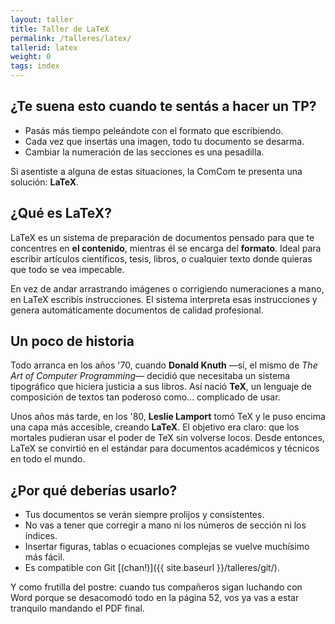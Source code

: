 ```yaml
---
layout: taller
title: Taller de LaTeX
permalink: /talleres/latex/
tallerid: latex
weight: 0
tags: index
---
```


## ¿Te suena esto cuando te sentás a hacer un TP?

- Pasás más tiempo peleándote con el formato que escribiendo.
- Cada vez que insertás una imagen, todo tu documento se desarma.
- Cambiar la numeración de las secciones es una pesadilla.

Si asentiste a alguna de estas situaciones, la ComCom te presenta una solución: **LaTeX**.

## ¿Qué es LaTeX?

LaTeX es un sistema de preparación de documentos pensado para que te concentres en **el contenido**, mientras él se encarga del **formato**. Ideal para escribir artículos científicos, tesis, libros, o cualquier texto donde quieras que todo se vea impecable.

En vez de andar arrastrando imágenes o corrigiendo numeraciones a mano, en LaTeX escribís instrucciones. El sistema interpreta esas instrucciones y genera automáticamente documentos de calidad profesional.

## Un poco de historia

Todo arranca en los años '70, cuando **Donald Knuth** —sí, el mismo de *The Art of Computer Programming*— decidió que necesitaba un sistema tipográfico que hiciera justicia a sus libros. Así nació **TeX**, un lenguaje de composición de textos tan poderoso como... complicado de usar.

Unos años más tarde, en los '80, **Leslie Lamport** tomó TeX y le puso encima una capa más accesible, creando **LaTeX**. El objetivo era claro: que los mortales pudieran usar el poder de TeX sin volverse locos. Desde entonces, LaTeX se convirtió en el estándar para documentos académicos y técnicos en todo el mundo.

## ¿Por qué deberías usarlo?

- Tus documentos se verán siempre prolijos y consistentes.
- No vas a tener que corregir a mano ni los números de sección ni los índices.
- Insertar figuras, tablas o ecuaciones complejas se vuelve muchísimo más fácil.
- Es compatible con Git [(chan!)]({{ site.baseurl }}/talleres/git/).

Y como frutilla del postre: cuando tus compañeros sigan luchando con Word porque se desacomodó todo en la página 52, vos ya vas a estar tranquilo mandando el PDF final.

